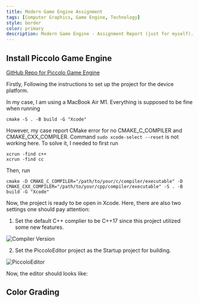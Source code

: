 ```yaml
---
title: Modern Game Engine Assignment
tags: [Computer Graphics, Game Engine, Technology]
style: border
color: primary
description: Modern Game Engine - Assignment Report (just for myself).
---
```


## Install Piccolo Game Engine

[GitHub Repo for Piccolo Game Engine](https://github.com/BoomingTech/Piccolo)

Firstly, Following the instructions to set up the project for the device platform. 

In my case, I am using a MacBook Air M1. Everything is supposed to be fine when running 
```
cmake -S . -B build -G "Xcode"
```
However, my case report CMake error for no CMAKE_C_COMPILER and CMAKE_CXX_COMPILER. Command `sudo xcode-select --reset` is not working here. To solve it, I needed to first run 
```
xcrun -find c++
xcrun -find cc
```
Then, run 
```
cmake -D CMAKE_C_COMPILER="/path/to/your/c/compiler/executable" -D CMAKE_CXX_COMPILER="/path/to/your/cpp/compiler/executable" -S . -B build -G "Xcode"
```

Now, the project is ready to be open in Xcode. Here, there are also two settings one should pay attention:

1. Set the default C++ complier to be C++17 since this project utilized some new features.

![Compiler Version]({{site.baseurl}}/assets/GameEngineAssignment/CompilerVersion.png)

2. Set the PiccoloEditor project as the Startup project for building.

![PiccoloEditor]({{site.baseurl}}/assets/GameEngineAssignment/PiccoloEditor.png)

Now, the editor should looks like:



## Color Grading 